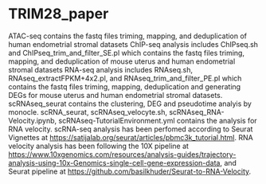 # TRIM28_paper
ATAC-seq contains the fastq files triming, mapping, and deduplication of human endometrial stromal datasets
ChIP-seq analysis includes ChIPseq.sh and ChIPseq_trim_and_filter_SE.pl which contains the fastq files triming, mapping, and deduplication of mouse uterus and human endometrial stromal datasets
RNA-seq analysis includes RNAseq.sh, RNAseq_extractFPKM+4x2.pl, and RNAseq_trim_and_filter_PE.pl which contains the fastq files triming, mapping, deduplication and generating DEGs for mouse uterus and human endometrial stromal datasets. 
scRNAseq_seurat contains the clustering, DEG and pseudotime analyis by monocle. scRNA_seurat, scRNAseq_velocyte.sh, scRNAseq_RNA-Velocity.ipynb, scRNAseq-TutorialEnvironment.yml contains the analysis for RNA velocity.
scRNA-seq analysis has been perfomed according to Seurat Vignettes at https://satijalab.org/seurat/articles/pbmc3k_tutorial.html. RNA velocity analysis has been following the 10X pipeline at https://www.10xgenomics.com/resources/analysis-guides/trajectory-analysis-using-10x-Genomics-single-cell-gene-expression-data, and Seurat pipeline at https://github.com/basilkhuder/Seurat-to-RNA-Velocity.

